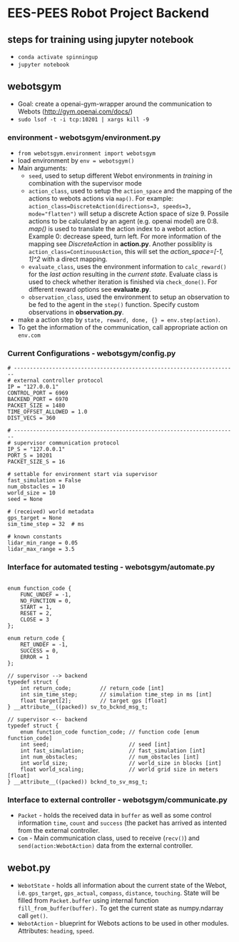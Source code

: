 # EES-PEES Robot Project Backend    


## steps for training using jupyter notebook
* `conda activate spinningup`
* `jupyter notebook`

## webotsgym
* Goal: create a openai-gym-wrapper around the communication to Webots (http://gym.openai.com/docs/)
* `sudo lsof -t -i tcp:10201 | xargs kill -9`

### environment - webotsgym/environment.py
* `from webotsgym.environment import webotsgym`
* load environment by `env = webotsgym()`
* Main arguments:
    * `seed`, used to setup different Webot environments in *training* in combination with the supervisor mode
    * `action_class`, used to setup the `action_space` and the mapping of the actions to webots actions via `map()`. For example: `action_class=DiscreteAction(directions=3, speeds=3, mode="flatten")` will setup a discrete Action space of size 9. Possile actions to be calculated by an agent (e.g. openai model) are 0:8. *map()* is used to translate the action index to a webot action. Example 0: decrease speed, turn left. For more information of the mapping see *DiscreteAction* in **action.py**. Another possiblity is `action_class=ContinuousAction`, this will set the *action_space=[-1, 1]^2* with a direct mapping.
    * `evaluate_class`, uses the environment information to `calc_reward()` for the *last action* resulting in the *current state*. Evaluate class is used to check whether iteration is finished via `check_done()`. For different reward options see **evaluate.py**.
    * `observation_class`, used the environment to setup an observation to be fed to the agent in the `step()` function. Specify custom observations in **observation.py**.
* make a action step by `state, reward, done, {} = env.step(action)`.
* To get the information of the communication, call appropriate action on `env.com`

### Current Configurations - webotsgym/config.py

    # ----------------------------------------------------------------------
    # external controller protocol
    IP = "127.0.0.1"
    CONTROL_PORT = 6969
    BACKEND_PORT = 6970
    PACKET_SIZE = 1480
    TIME_OFFSET_ALLOWED = 1.0
    DIST_VECS = 360

    # ----------------------------------------------------------------------
    # supervisor communication protocol
    IP_S = "127.0.0.1"
    PORT_S = 10201
    PACKET_SIZE_S = 16

    # settable for environment start via supervisor
    fast_simulation = False
    num_obstacles = 10
    world_size = 10
    seed = None

    # (received) world metadata
    gps_target = None
    sim_time_step = 32  # ms

    # known constants
    lidar_min_range = 0.05
    lidar_max_range = 3.5


### Interface for automated testing - webotsgym/automate.py
```

enum function_code {
	FUNC_UNDEF = -1,
    NO_FUNCTION = 0,
    START = 1,
    RESET = 2,
    CLOSE = 3
};

enum return_code {
    RET_UNDEF = -1,
    SUCCESS = 0,
    ERROR = 1
};

// supervisor --> backend
typedef struct {
	int return_code;         // return_code [int]
	int sim_time_step;       // simulation time_step in ms [int]
	float target[2];         // target gps [float]
} __attribute__((packed)) sv_to_bcknd_msg_t;

// supervisor <-- backend
typedef struct {
	enum function_code function_code; // function code [enum function_code]
	int seed;                         // seed [int]
	int fast_simulation;              // fast_simulation [int]
	int num_obstacles;                // num_obstacles [int]
	int world_size;                   // world_size in blocks [int]
	float world_scaling;              // world grid size in meters [float]
} __attribute__((packed)) bcknd_to_sv_msg_t;

```

### Interface to external controller - webotsgym/communicate.py
* `Packet` - holds the received data in `buffer` as well as some control information `time`, `count` and `success` (the packet has arrived as intented from the external controller.
* `Com` - Main communication class, used to receive (`recv()`) and `send(action:WebotAction)` data from the external controller.

## webot.py
* `WebotState` - holds all information about the current state of the Webot, i.e. `gps_target`, `gps_actual`, `compass`, `distance`, `touching`. State will be filled from `Packet.buffer` using internal function `fill_from_buffer(buffer).` To get the current state as numpy.ndarray call `get()`.
* `WebotAction` - blueprint for Webots actions to be used in other modules. Attributes: `heading`, `speed`.

<!-- ## Fake environment - environment.py
* `import environment`
* There are currenty 3 fake environments available: `FakeEnvironmentMini` (Gridsize: 10x10), `FakeEnvironmentMedium` (50x50) and `FakeEnvironmentLarge` (100x100). To import them use for example: `env = environment.FakeEnvironmentMedium()`.
* Each environment takes *optional* 2 arguments: (1) `num_of_sensors` - in how many evenly spaces directions should the lidar return values, should be a multiple of 4 and (2) `obstacles_each` - how many random obstacles should be placed horizontally AND vertically. Maze could be unsolvable. **The possible directions the roboter can take always equals `num_of_sensors`**.
* To **plot** the current environment with obstacles, target and robotor call `env.render()`.
* The next **step** is performed via `env.step(action)`. The argument `action` must be of the form (`orientation_id`, `step_len`). `orientation_id` describes the direction the roboter should take. (e.g for `num_of_sensors=4`, 0:E, 1:S, 2:W, 3:N. For`num_of_sensors=8` it becomes 0:E, 1:SE, 2:S ,..., 6:N, 7:NE). `step_len` describes roughly how many steps of the grid to take. The `step()` function returns `state, reward, done, {}` as in openai Gym. `state` is a numpy array with `[pos[0], pos[1], target[0], target[1], distance0, distance1, .. distanceN-1]`. -->
